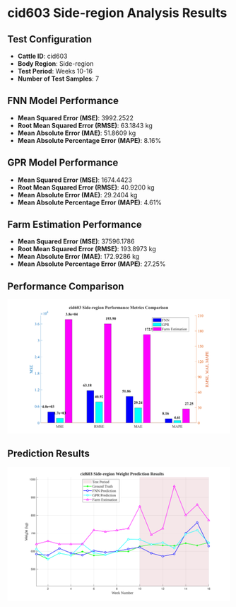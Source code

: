 # cid603 Side-region Analysis Results

## Test Configuration

- **Cattle ID**: cid603
- **Body Region**: Side-region
- **Test Period**: Weeks 10-16
- **Number of Test Samples**: 7

## FNN Model Performance

- **Mean Squared Error (MSE)**: 3992.2522
- **Root Mean Squared Error (RMSE)**: 63.1843 kg
- **Mean Absolute Error (MAE)**: 51.8609 kg
- **Mean Absolute Percentage Error (MAPE)**: 8.16%

## GPR Model Performance

- **Mean Squared Error (MSE)**: 1674.4423
- **Root Mean Squared Error (RMSE)**: 40.9200 kg
- **Mean Absolute Error (MAE)**: 29.2404 kg
- **Mean Absolute Percentage Error (MAPE)**: 4.61%

## Farm Estimation Performance

- **Mean Squared Error (MSE)**: 37596.1786
- **Root Mean Squared Error (RMSE)**: 193.8973 kg
- **Mean Absolute Error (MAE)**: 172.9286 kg
- **Mean Absolute Percentage Error (MAPE)**: 27.25%

## Performance Comparison

![Performance Metrics](cid603_Side-region_Metrics_Comparison.svg)

## Prediction Results

![Prediction Results](cid603_Side-region_Prediction_Results.svg)

